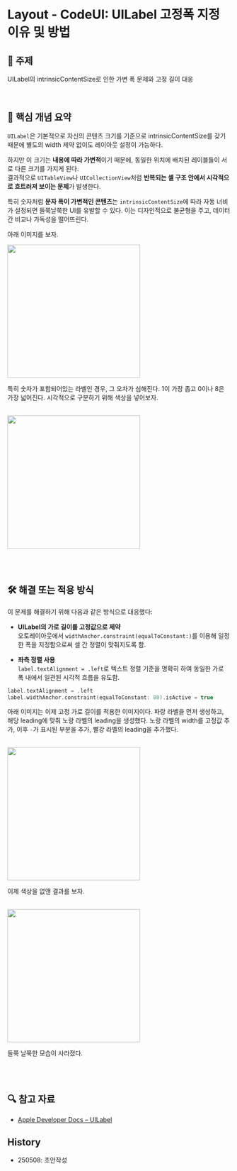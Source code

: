 # Layout - CodeUI: UILabel 고정폭 지정 이유 및 방법

## 📌 주제  
UILabel의 intrinsicContentSize로 인한 가변 폭 문제와 고정 길이 대응

<br>

## 📖 핵심 개념 요약  

`UILabel`은 기본적으로 자신의 콘텐츠 크기를 기준으로 intrinsicContentSize를 갖기 때문에 별도의 width 제약 없이도 레이아웃 설정이 가능하다.

하지만 이 크기는 **내용에 따라 가변적**이기 때문에, 동일한 위치에 배치된 레이블들이 서로 다른 크기를 가지게 된다.  
결과적으로 `UITableView`나 `UICollectionView`처럼 **반복되는 셀 구조 안에서 시각적으로 흐트러져 보이는 문제**가 발생한다.

특히 숫자처럼 **문자 폭이 가변적인 콘텐츠**는 `intrinsicContentSize`에 따라 자동 너비가 설정되면 들쭉날쭉한 UI를 유발할 수 있다. 이는 디자인적으로 불균형을 주고, 데이터 간 비교나 가독성을 떨어뜨린다.

아래 이미지를 보자.  


<img src="https://i.imgur.com/FDdykX6.png" width="300" />

<br>

특히 숫자가 포함되어있는 라벨인 경우, 그 오차가 심해진다. 
1이 가장 좁고 0이나 8은 가장 넓어진다. 시각적으로 구분하기 위해 색상을 넣어보자.  

<br>

<img src="https://i.imgur.com/Yj6syyD.png" width="300" />




<br><br>

## 🛠 해결 또는 적용 방식  
이 문제를 해결하기 위해 다음과 같은 방식으로 대응했다:

- **UILabel의 가로 길이를 고정값으로 제약**  
  오토레이아웃에서 `widthAnchor.constraint(equalToConstant:)`를 이용해 일정한 폭을 지정함으로써 셀 간 정렬이 맞춰지도록 함.

- **좌측 정렬 사용**  
  `label.textAlignment = .left`로 텍스트 정렬 기준을 명확히 하여 동일한 가로 폭 내에서 일관된 시각적 흐름을 유도함.

```swift
label.textAlignment = .left
label.widthAnchor.constraint(equalToConstant: 80).isActive = true
```


아래 이미지는 이제 고정 가로 길이를 적용한 이미지이다. 
파랑 라벨을 먼저 생성하고, 
해당 leading에 맞춰  노랑 라벨의 leading을 생성했다. 
노랑 라벨의 width를 고정값 추가,
이후 `-`가 표시된 부분을 추가, 빨강 라벨의 leading을 추가했다. 

<br>


<img src="https://i.imgur.com/uDfX3bd.png" width="300" />

<br>


이제 색상을 없앤 결과를 보자. 

<br>


<img src="https://i.imgur.com/ZM2Aony.png" width="300" />

<br>


들쭉 날쭉한 모습이 사라졌다.  



<br>
<br>

## 🔍 참고 자료  
- [Apple Developer Docs – UILabel](https://developer.apple.com/documentation/uikit/uilabel)

## History
- 250508: 초안작성
